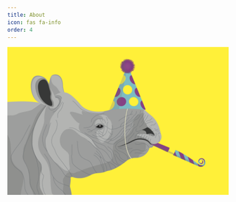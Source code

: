 ```yaml
---
title: About
icon: fas fa-info
order: 4
---
```



![gratisography-rhino-party.png](/assets/gratisography-rhino-party.png)
